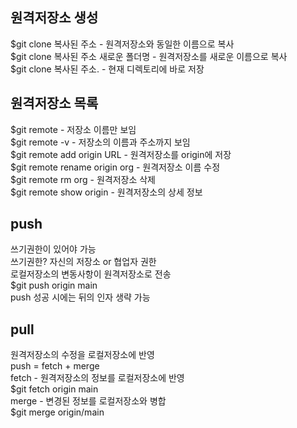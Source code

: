 ## 원격저장소 생성

$git clone 복사된 주소 - 원격저장소와 동일한 이름으로 복사<br>
$git clone 복사된 주소 새로운 폴더명 - 원격저장소를 새로운 이름으로 복사<br>
$git clone 복사된 주소. - 현재 디렉토리에 바로 저장<br>

## 원격저장소 목록
$git remote - 저장소 이름만 보임<br>
$git remote -v - 저장소의 이름과 주소까지 보임<br>
$git remote add origin URL - 원격저장소를 origin에 저장<br>
$git remote rename origin org - 원격저장소 이름 수정<br>
$git remote rm org - 원격저장소 삭제<br>
$git remote show origin - 원격저장소의 상세 정보<br>

## push
쓰기권한이 있어야 가능<br>
쓰기권한? 자신의 저장소 or 협업자 권한<br>
로컬저장소의 변동사항이 원격저장소로 전송<br>
$git push origin main<br>
push 성공 시에는 뒤의 인자 생략 가능<br>

## pull
원격저장소의 수정을 로컬저장소에 반영<br>
push = fetch + merge<br>
fetch - 원격저장소의 정보를 로컬저장소에 반영<br>
$git fetch origin main<br>
merge - 변경된 정보를 로컬저장소와 병합<br>
$git merge origin/main<br>

